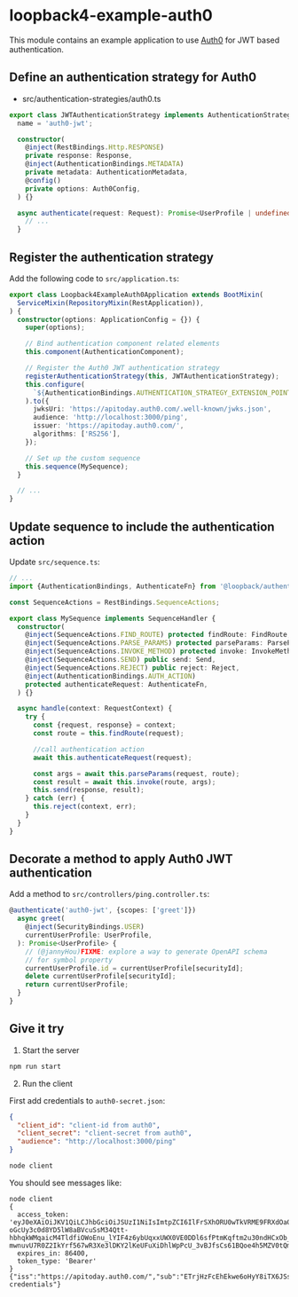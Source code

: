 # loopback4-example-auth0

This module contains an example application to use [Auth0](https://auth0.com/) for JWT based authentication.

## Define an authentication strategy for Auth0

- src/authentication-strategies/auth0.ts

```ts
export class JWTAuthenticationStrategy implements AuthenticationStrategy {
  name = 'auth0-jwt';

  constructor(
    @inject(RestBindings.Http.RESPONSE)
    private response: Response,
    @inject(AuthenticationBindings.METADATA)
    private metadata: AuthenticationMetadata,
    @config()
    private options: Auth0Config,
  ) {}

  async authenticate(request: Request): Promise<UserProfile | undefined> {
    // ...
  }
```

## Register the authentication strategy

Add the following code to `src/application.ts`:

```ts
export class Loopback4ExampleAuth0Application extends BootMixin(
  ServiceMixin(RepositoryMixin(RestApplication)),
) {
  constructor(options: ApplicationConfig = {}) {
    super(options);

    // Bind authentication component related elements
    this.component(AuthenticationComponent);

    // Register the Auth0 JWT authentication strategy
    registerAuthenticationStrategy(this, JWTAuthenticationStrategy);
    this.configure(
      `${AuthenticationBindings.AUTHENTICATION_STRATEGY_EXTENSION_POINT_NAME}.JWTAuthenticationStrategy`,
    ).to({
      jwksUri: 'https://apitoday.auth0.com/.well-known/jwks.json',
      audience: 'http://localhost:3000/ping',
      issuer: 'https://apitoday.auth0.com/',
      algorithms: ['RS256'],
    });

    // Set up the custom sequence
    this.sequence(MySequence);
  }

  // ...
}
```

## Update sequence to include the authentication action

Update `src/sequence.ts`:

```ts
// ...
import {AuthenticationBindings, AuthenticateFn} from '@loopback/authentication';

const SequenceActions = RestBindings.SequenceActions;

export class MySequence implements SequenceHandler {
  constructor(
    @inject(SequenceActions.FIND_ROUTE) protected findRoute: FindRoute,
    @inject(SequenceActions.PARSE_PARAMS) protected parseParams: ParseParams,
    @inject(SequenceActions.INVOKE_METHOD) protected invoke: InvokeMethod,
    @inject(SequenceActions.SEND) public send: Send,
    @inject(SequenceActions.REJECT) public reject: Reject,
    @inject(AuthenticationBindings.AUTH_ACTION)
    protected authenticateRequest: AuthenticateFn,
  ) {}

  async handle(context: RequestContext) {
    try {
      const {request, response} = context;
      const route = this.findRoute(request);

      //call authentication action
      await this.authenticateRequest(request);

      const args = await this.parseParams(request, route);
      const result = await this.invoke(route, args);
      this.send(response, result);
    } catch (err) {
      this.reject(context, err);
    }
  }
}
```

## Decorate a method to apply Auth0 JWT authentication

Add a method to `src/controllers/ping.controller.ts`:

```ts
@authenticate('auth0-jwt', {scopes: ['greet']})
  async greet(
    @inject(SecurityBindings.USER)
    currentUserProfile: UserProfile,
  ): Promise<UserProfile> {
    // (@jannyHou)FIXME: explore a way to generate OpenAPI schema
    // for symbol property
    currentUserProfile.id = currentUserProfile[securityId];
    delete currentUserProfile[securityId];
    return currentUserProfile;
  }
}
```

## Give it try

1. Start the server

```sh
npm run start
```

2. Run the client

First add credentials to `auth0-secret.json`:

```json
{
  "client_id": "client-id from auth0",
  "client_secret": "client-secret from auth0",
  "audience": "http://localhost:3000/ping"
}
```

```sh
node client
```

You should see messages like:

```
node client
{
  access_token: 'eyJ0eXAiOiJKV1QiLCJhbGciOiJSUzI1NiIsImtpZCI6IlFrSXhORU0wTkVRME9FRXdOa0k0TURBelJqTTJPVVl6TVRrMk9ESTVRelkxTXpsRk5rTTBNZyJ9.eyJpc3MiOiJodHRwczovL2FwaXRvZGF5LmF1dGgwLmNvbS8iLCJzdWIiOiJFVHJqSHpGY0VoRWt3ZTZvSHlZOGlUWDZKU3MxVnA0M0BjbGllbnRzIiwiYXVkIjoiaHR0cDovL2xvY2FsaG9zdDozMDAwL3BpbmciLCJpYXQiOjE1NzAyMjA4NDEsImV4cCI6MTU3MDMwNzI0MSwiYXpwIjoiRVRyakh6RmNFaEVrd2U2b0h5WThpVFg2SlNzMVZwNDMiLCJzY29wZSI6ImdyZWV0IiwiZ3R5IjoiY2xpZW50LWNyZWRlbnRpYWxzIn0.h8yrNQSU5FqdzTjFYawV_nUBv43hHeSghCJOdupfHR5lM_kvGq5MnEfsX6-oGcUy3c0d8YD5lW8aBVcuSsM34Qtt-hbhqkWMqaicM4TldfiOWoEnu_lYIF4z6ybUqxxUWX0VE0DDl6sfPtmKqftm2u30ndHCxOb_2nEg_mon9Wmp8kRIpWIKAVLrQ8wObdCwnjIinK5h2HlWe0z53hPBKpaBeLW1y3uWbWAJ2UUOuEfK2Bn3KQ9TpO-mwnuvU7R0Z2IkYrf567wR3Xe3lDKY2lKeUFuXiDhlWpPcU_3vBJfsCs61BQoe4h5MZV0tQmdUJxdsqg4KYmpf_RKGd2djWw',
  expires_in: 86400,
  token_type: 'Bearer'
}
{"iss":"https://apitoday.auth0.com/","sub":"ETrjHzFcEhEkwe6oHyY8iTX6JSs1Vp43@clients","aud":"http://localhost:3000/ping","iat":1570220841,"exp":1570307241,"azp":"ETrjHzFcEhEkwe6oHyY8iTX6JSs1Vp43","scope":"greet","gty":"client-credentials"}

```
